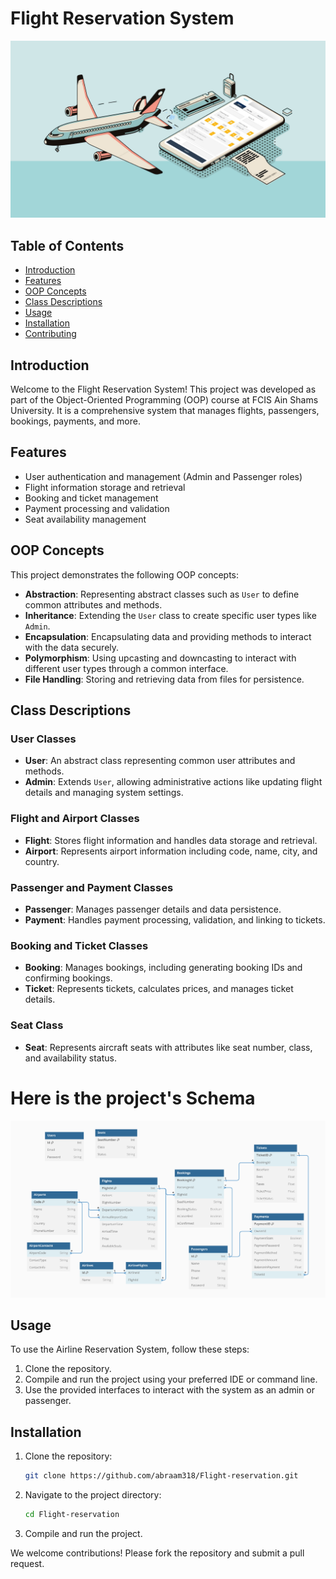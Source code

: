 # Flight Reservation System

![Flight Reservation System](Flight_bg.png)

## Table of Contents

- [Introduction](#introduction)
- [Features](#features)
- [OOP Concepts](#oop-concepts)
- [Class Descriptions](#class-descriptions)
- [Usage](#usage)
- [Installation](#installation)
- [Contributing](#contributing)

## Introduction

Welcome to the Flight Reservation System! This project was developed as part of the Object-Oriented Programming (OOP) course at FCIS Ain Shams University. It is a comprehensive system that manages flights, passengers, bookings, payments, and more.

## Features

- User authentication and management (Admin and Passenger roles)
- Flight information storage and retrieval
- Booking and ticket management
- Payment processing and validation
- Seat availability management

## OOP Concepts

This project demonstrates the following OOP concepts:

- **Abstraction**: Representing abstract classes such as `User` to define common attributes and methods.
- **Inheritance**: Extending the `User` class to create specific user types like `Admin`.
- **Encapsulation**: Encapsulating data and providing methods to interact with the data securely.
- **Polymorphism**: Using upcasting and downcasting to interact with different user types through a common interface.
- **File Handling**: Storing and retrieving data from files for persistence.

## Class Descriptions

### User Classes

- **User**: An abstract class representing common user attributes and methods.
- **Admin**: Extends `User`, allowing administrative actions like updating flight details and managing system settings.

### Flight and Airport Classes

- **Flight**: Stores flight information and handles data storage and retrieval.
- **Airport**: Represents airport information including code, name, city, and country.

### Passenger and Payment Classes

- **Passenger**: Manages passenger details and data persistence.
- **Payment**: Handles payment processing, validation, and linking to tickets.

### Booking and Ticket Classes

- **Booking**: Manages bookings, including generating booking IDs and confirming bookings.
- **Ticket**: Represents tickets, calculates prices, and manages ticket details.

### Seat Class

- **Seat**: Represents aircraft seats with attributes like seat number, class, and availability status.

# Here is the project's Schema

![schema](schema.jpg)
## Usage

To use the Airline Reservation System, follow these steps:

1. Clone the repository.
2. Compile and run the project using your preferred IDE or command line.
3. Use the provided interfaces to interact with the system as an admin or passenger.

## Installation

1. Clone the repository:
    ```bash
    git clone https://github.com/abraam318/Flight-reservation.git
    ```
2. Navigate to the project directory:
    ```bash
    cd Flight-reservation
    ```
3. Compile and run the project.

We welcome contributions! Please fork the repository and submit a pull request.


